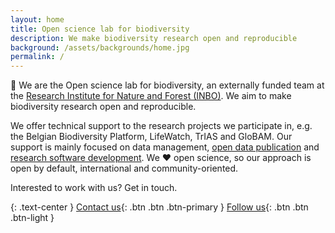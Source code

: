```yaml
---
layout: home
title: Open science lab for biodiversity
description: We make biodiversity research open and reproducible
background: /assets/backgrounds/home.jpg
permalink: /
---
```


👋 We are the Open science lab for biodiversity, an externally funded team at the [Research Institute for Nature and Forest (INBO)](https://www.inbo.be/en). We aim to make biodiversity research open and reproducible.

We offer technical support to the research projects we participate in, e.g. the Belgian Biodiversity Platform, LifeWatch, TrIAS and GloBAM. Our support is mainly focused on data management, [open data publication](/datasets/) and [research software development](/packages/). We ❤️ open science, so our approach is open by default, international and community-oriented.

Interested to work with us? Get in touch.

{: .text-center }
[<i class="fa fa-envelope"></i> Contact us](mailto:oscibio@inbo.be){: .btn .btn .btn-primary } [<i class="fa fa-twitter"></i> Follow us](https://twitter.com/oscibio){: .btn .btn .btn-light }

